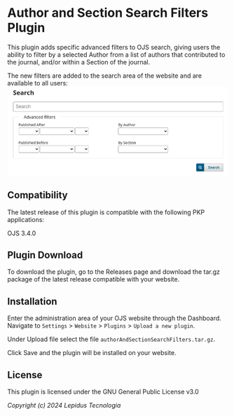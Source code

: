 # Author and Section Search Filters Plugin

This plugin adds specific advanced filters to OJS search, giving users the ability to filter by a selected Author from a list of authors that contributed to the journal, and/or within a Section of the journal.

The new filters are added to the search area of the website and are available to all users:
![](assets/search-area-screenshot.png)

## Compatibility

The latest release of this plugin is compatible with the following PKP applications:

OJS 3.4.0

## Plugin Download

To download the plugin, go to the Releases page and download the tar.gz package of the latest release compatible with your website.

## Installation

Enter the administration area of ​​your OJS website through the Dashboard.
Navigate to `Settings` > `Website` > `Plugins` > `Upload a new plugin`.

Under Upload file select the file `authorAndSectionSearchFilters.tar.gz`.

Click Save and the plugin will be installed on your website.

## License

This plugin is licensed under the GNU General Public License v3.0

_Copyright (c) 2024 Lepidus Tecnologia_

